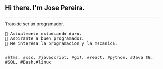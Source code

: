 ## Hi there. I'm Jose Pereira.

---
<p> <img scr="./optimus.gif" aling="right" width="15%"/>
  <br>Trato de ser un programador.
<samp>
  <br>
  <br>🔹 Actualmente estudiando duro.
  <br>🔹 Aspirante a buen programador. 
  <br>🔹 Me interesa la programacion y la mecanica.
</samp>
  <br>
  <br>
  <p aling="center">
    <samp>
    #html, #css, #javascript, #git, #react, #python, #Java SE, #SQL, #Bash,#linux 
    </samp>
  </br>
</p>
